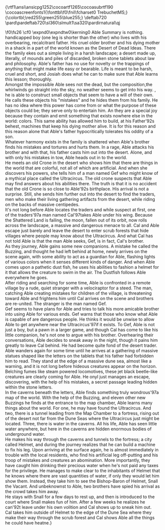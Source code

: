 {\rtf1\ansi\ansicpg1252\cocoartf1265\cocoasubrtf190
\cocoascreenfonts1{\fonttbl\f0\fnil\fcharset0 TrebuchetMS;}
{\colortbl;\red255\green255\blue255;}
\deftab720
\pard\pardeftab720\sl360\slmult1\sa320\pardirnatural\qj

\f0\fs26 \cf0 \expnd0\expndtw0\kerning0
Able Summary is nothing.\
handicapped boy (one leg is shorter than the other) who lives with his overbearing, recalcitrant father. His cruel older brother and his dying mother in a shack in a part of the world known as the Desert of Dead Ideas. There the family ekes out a simple living in a harsh landscape; a desert made up, literally, of mounds and piles of discarded, broken stone tablets about law and philosophy. Able's father has no use for novelty or the trappings of anything that might make life easy or bearable. Life is meant to be harsh, cruel and short, and Josiah does what he can to make sure that Able learns this lesson; thoroughly.\
Amongst the impossible Able sees not the dead, but the composition,the whirlwinds go straight into the sky, no weather seems to get into his way. , he is able to construct small objects that seem to have a will of their own. He calls these objects his "mistakes" and he hides them from his family. He has no idea where this power has come from or what the purpose of these objects could be; they serve only to entertain him. An they are a special joy because they contain and emit something that exists nowhere else in the world: colors. This same ability has allowed him to build, at his Father\'92s behest, machines that keep his dying mother alive. It is for this reason and this reason alone that Able's father hypocritically tolerates his oddity of a son.\
Whatever harmony exists in the family is shattered when Able's brother finds his mistakes and tortures and hurts them. In a rage, Able attacks his brother and with that, his father casts him out into the desert. Alone, and with only his mistakes in tow, Able heads out in to the world.\
He meets an old Crone in the desert who shows him that there are things in the world that are colorful, not all of which are artificial. And when she discovers his powers, she tells him of a man named Gef who might know of a mythical place called the Ultracircus.  The old crone suspects that Able may find answers about his abilities there. The truth is that it is no accident that the old Crone is so close to Able\'92s birthplace. His arrival is not a surprise. Still, she sends him further out into the desert to find the traders, men who make their living gathering artifacts from the desert, while riding on the backs of massive centipedes.\
It's not long before Able locates the traders and while suspect at first, one of the traders\'97a man named Cal\'97takes Able under his wing. Because the Shattered Land is failing, the moon, fallen out of its orbit, now rolls across the landscape, a massive and dangerous menace to all. Cal and Able escape just barely and leave the desert to enter scrub forests that hide villages where people may know about the Ultracircus. And what Cal has not told Able is that the man Able seeks, Gef, is in fact, Cal's brother.\
As they journey, Able gains some new companions. A mistake he called the Buzzing, and thought he had left behind at home, newly arrives on the scene again, with some ability to act as a guardian for Able, flashing lights of various colors when it senses different kinds of danger. And when Able comes upon a pathetic dust fish, he uses his abilities to fashion a helmet for it that allows the creature to swim in the air. The Dustfish follows Able everywhere he goes.\
After riding and searching for some time, Able is confronted in a remote village by a rude, quiet stranger with a velociraptor for a steed. The man, catching Able creating mistakes for children of the village, is threatening toward Able and frightens him until Cal arrives on the scene and brothers are re-united. The stranger is the man named Gef.\
Gef seems to have plans for Able and tries to talk his more amicable brother into using Able for various ends. Gef warns that those who know what Able is capable of are dangerous people. He thinks it would be unwise to allow Able to get anywhere near the Ultracircus\'97if it exists. To Gef, Able is not just a boy, but a pawn in a larger game, and though Cal has come to like his little companion, he's not one to argue with his brother. Overhearing their conversations, Able decides to sneak away in the night, though it pains him greatly to leave Cal behind. He had become quite fond of the desert trader.\
Able wanders again for some time until he arrives at a gathering of massive statues shaped like the letters on the tablets that his father had forbidden him to read. They stand at the edge of a massive dune sea, almost like a warning, and it is not long before hideous creatures appear on the horizon. Belching fumes like steam powered locomotives, these jet black beetle-like creatures are clearly coming for Able. He onyl just manages an escape, discovering, with the help of his mistakes, a secret passage leading hidden within the stone letters.\
In the caverns beneath the letters, Able finds something truly wondrous\'97a map of the world. With the help of the Buzzing, and eleven other new Buzzings he finds at the entrance to the map chamber, Able learns many things about the world. For one, he may have found the Ultracircus. And two, there is a tunnel leading from the Map Chamber to a fortress, rising out of the desert not far from the Dune Seas where the Ultracircus just might be located. Three, there is water in the caverns. All his life, Able has seen little water anywhere, but here in the caverns are hidden enormous bodies of underground water.\
He makes his way through the caverns and tunnels to the fortress; a city called Helmet, and during the journey realizes that he can build a machine to fix his leg. Upon arriving at the surface again, he is almost immediately in trouble with the local residents, who find his artificial leg off-putting and his troop of mistakes and creatures an abomination. More importantly, they have caught him drinking their precious water when he's not paid any taxes for the privilege. He manages to make clear to the inhabitants of Helmet that he knows where there are vast quantities of water, if only they would let him show them. Instead, they take him to see the Bishop-Baron of Helmet, Snall the Vacant. And unbeknownst to Able, two brothers have spied his arrival as the crowd takes him away.\
He stays with Snall for a few days to rest up, and then is introduced to the court where Snall makes fun of him. After a few weeks he realizes he can\'92t leave under his own volition and Cal shows up to sneak him out.\
Cal takes him outside of Helmet to the edge of the Dune Sea where they make their way through the scrub forest and Cal shows Able all the things he could have heatne.}